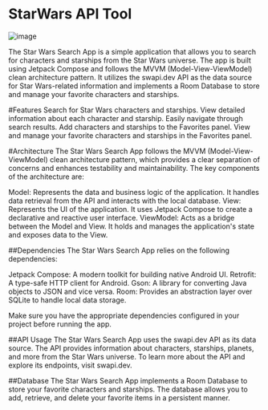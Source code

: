 # StarWars API Tool

![image](https://github.com/AltynZhanbyr/StarWarsAPITool/assets/75243205/1b68bcf8-a42e-4c8b-967d-1c406601ad76)

The Star Wars Search App is a simple application that allows you to search for characters and starships from the Star Wars universe. The app is built using Jetpack Compose and follows the MVVM (Model-View-ViewModel) clean architecture pattern. It utilizes the swapi.dev API as the data source for Star Wars-related information and implements a Room Database to store and manage your favorite characters and starships.

#Features
Search for Star Wars characters and starships.
View detailed information about each character and starship.
Easily navigate through search results.
Add characters and starships to the Favorites panel.
View and manage your favorite characters and starships in the Favorites panel.

#Architecture
The Star Wars Search App follows the MVVM (Model-View-ViewModel) clean architecture pattern, which provides a clear separation of concerns and enhances testability and maintainability. The key components of the architecture are:

Model: Represents the data and business logic of the application. It handles data retrieval from the API and interacts with the local database.
View: Represents the UI of the application. It uses Jetpack Compose to create a declarative and reactive user interface.
ViewModel: Acts as a bridge between the Model and View. It holds and manages the application's state and exposes data to the View.

##Dependencies
The Star Wars Search App relies on the following dependencies:

Jetpack Compose: A modern toolkit for building native Android UI.
Retrofit: A type-safe HTTP client for Android.
Gson: A library for converting Java objects to JSON and vice versa.
Room: Provides an abstraction layer over SQLite to handle local data storage.

Make sure you have the appropriate dependencies configured in your project before running the app.

##API Usage
The Star Wars Search App uses the swapi.dev API as its data source. The API provides information about characters, starships, planets, and more from the Star Wars universe. To learn more about the API and explore its endpoints, visit swapi.dev.

##Database
The Star Wars Search App implements a Room Database to store your favorite characters and starships. The database allows you to add, retrieve, and delete your favorite items in a persistent manner.
